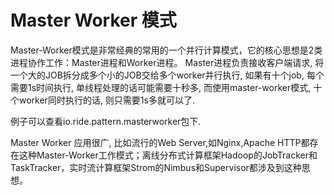 # Master Worker 模式

Master-Worker模式是非常经典的常用的一个并行计算模式，它的核心思想是2类进程协作工作：Master进程和Worker进程。
Master进程负责接收客户端请求, 将一个大的JOB拆分成多个小的JOB交给多个worker并行执行,
如果有十个job, 每个需要1s时间执行, 单线程处理的话可能需要十秒多, 而使用master-worker模式,
十个worker同时执行的话, 则只需要1s多就可以了.

例子可以查看io.ride.pattern.masterworker包下.

Master Worker 应用很广, 比如流行的Web Server,如Nginx,Apache HTTP都存在这种Master-Worker工作模式；离线分布式计算框架Hadoop的JobTracker和TaskTracker，实时流计算框架Strom的Nimbus和Supervisor都涉及到这种思想。